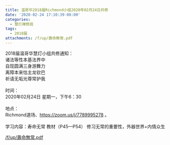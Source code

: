 ```yaml
---
title: 温哥华2018届Richmond小组2020年02月24日共修
date: '2020-02-24 17:10:39-08:00'
categories:
  - 慧灯禅修班
tags:
  - 2018届
attachments: /f/up/壽命無常.pdf
---
```

2018届温哥华慧灯小组共修通知：\
诸法等性本基法界中\
自现圆满三身游舞力\
离障本来怙主龙钦巴\
祈请无垢光尊常护我\
\
时间：\
2020年02月24日 星期一，下午6：30\
\
地点：\
Richmond道场、<https://zoom.us/j/7789995278> 。\
\
学习内容：寿命无常 教材（P45—P54） 修习无常的重要性，外器世界+内情众生

[/f/up/壽命無常.pdf](/f/up/壽命無常.pdf)

